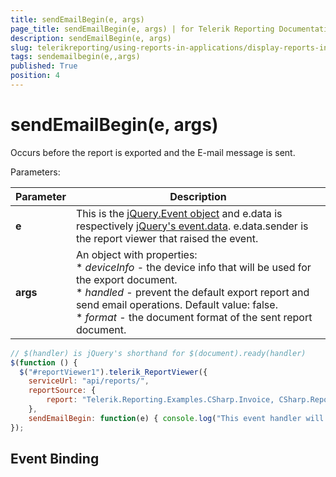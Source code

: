 ```yaml
---
title: sendEmailBegin(e, args)
page_title: sendEmailBegin(e, args) | for Telerik Reporting Documentation
description: sendEmailBegin(e, args)
slug: telerikreporting/using-reports-in-applications/display-reports-in-applications/web-application/html5-report-viewer/api-reference/reportviewer/events/sendemailbegin(e,-args)
tags: sendemailbegin(e,,args)
published: True
position: 4
---
```


# sendEmailBegin(e, args)



Occurs before the report is exported and the E-mail message is sent.

Parameters:

| Parameter | Description |
| ------ | ------ |
| __e__ |This is the  [jQuery.Event object](https://api.jquery.com/category/events/event-object/) and e.data is respectively  [jQuery's event.data](https://api.jquery.com/event.data/). e.data.sender is the report viewer that raised the event.|
| __args__ |An object with properties:<br/>* *deviceInfo* - the device info that will be used for the export document.<br/>* *handled* - prevent the default export report and send email operations. Default value: false.<br/>* *format* - the document format of the sent report document.|

    
````js
// $(handler) is jQuery's shorthand for $(document).ready(handler)
$(function () {
  $("#reportViewer1").telerik_ReportViewer({
    serviceUrl: "api/reports/",
    reportSource: {
        report: "Telerik.Reporting.Examples.CSharp.Invoice, CSharp.ReportLibrary"
    },
    sendEmailBegin: function(e) { console.log("This event handler will be called before exporting the report in " + arguments.format + " and sending the E-mail message"); }
});
````

## Event Binding

